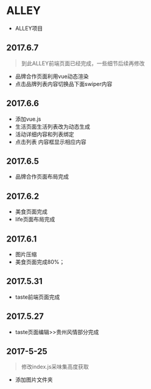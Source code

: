 # ALLEY
* ALLEY项目

## 2017.6.7
> 到此ALLEY前端页面已经完成，一些细节后续再修改
* 品牌合作页面利用vue动态渲染
* 点击品牌列表内容切换品下面swiper内容

## 2017.6.6
* 添加vue.js
* 生活页面生活列表改为动态生成
* 活动详细内容和列表绑定
* 点击列表 内容框显示相应内容

## 2017.6.5
* 品牌合作页面布局完成

## 2017.6.2
* 美食页面完成
* life页面布局完成

## 2017.6.1
* 图片压缩
* 美食页面完成80%；

## 2017.5.31
* taste前端页面完成

## 2017.5.27
* taste页面编辑>>贵州风情部分完成

## 2017-5-25
> 修改index.js采味集高度获取
* 添加图片文件夹

